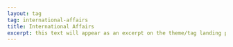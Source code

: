```yaml
---
layout: tag
tag: international-affairs
title: International Affairs
excerpt: this text will appear as an excerpt on the theme/tag landing page
---
```

